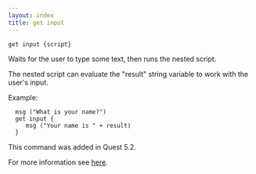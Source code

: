 ```yaml
---
layout: index
title: get input
---
```


    get input {script}

Waits for the user to type some text, then runs the nested script.

The nested script can evaluate the "result" string variable to work with the user's input.

Example:

      msg ("What is your name?")
      get input {
         msg ("Your name is " + result)
      }

This command was added in Quest 5.2.

For more information see [here](../asking_a_question.html).

